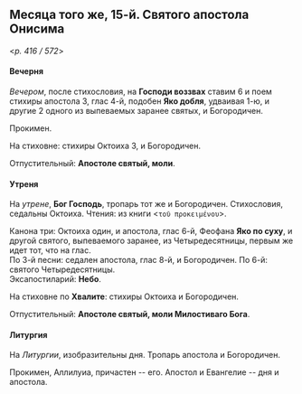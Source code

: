 
## Месяца того же, 15-й. Святого апостола Онисима  

<*p. 416 / 572*>

#### Вечерня

*Вечером*, после стихословия, на **Господи воззвах** ставим 6 и поем стихиры апостола 3, глас 4-й, 
подобен **Яко добля**, удваивая 1-ю, и другие 2 одного из выпеваемых заранее святых, и Богородичен.  

Прокимен. 

На стиховне: стихиры Октоиха 3, и Богородичен. 

Отпустительный: **Апостоле святый, моли**. 

#### Утреня

На *утрене*, **Бог Господь**, тропарь тот же и Богородичен. Стихословия, седальны Октоиха. 
Чтения: из книги <`τοῦ προκειμένου`>.

Канона три: Октоиха один, и апостола, глас 6-й, Феофана **Яко по суху**, и другой святого, выпеваемого 
заранее, из Четыредесятницы, первым же идет тот, что на глас.    
По 3-й песни: седален апостола, глас 8-й, и Богородичен. 
По 6-й: святого Четыредесятницы.    
Эксапостиларий: **Небо**. 

На стиховне по **Хвалите**: стихиры Октоиха и Богородичен.  

Отпустительный: **Апостоле святый, моли Милостиваго Бога**. 

#### Литургия

На *Литургии*, изобразительны дня. Тропарь апостола и Богородичен. 

Прокимен, Аллилуиа, причастен -- его. 
Апостол и Евангелие -- дня и апостола.  
